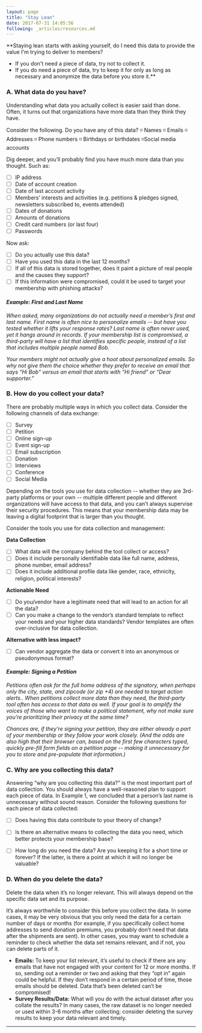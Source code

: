 ```yaml
---
layout: page
title: "Stay Lean"
date: 2017-07-31 14:05:56
following: _articles/resources.md
---
```

**Staying lean starts with asking yourself, do I need this data to provide the value I'm trying to deliver to members?
* If you don't need a piece of data, try not to collect it.
* If you do need a piece of data, try to keep it for only as long as necessary and anonymize the data before you store it.**

### A. What data do you have?
Understanding what data you actually collect is easier said than done.  Often, it turns out that organizations have more data than they think they have. 

Consider the following. Do you have any of this data?
 :white_medium_small_square: Names
 :white_medium_small_square: Emails
 :white_medium_small_square: Addresses
 :white_medium_small_square: Phone numbers
 :white_medium_small_square: Birthdays or birthdates
 :white_medium_small_square:Social media accounts

Dig deeper, and you’ll probably find you have much more data than you thought. Such as:
- [ ] IP address
- [ ] Date of account creation
- [ ] Date of last account activity
- [ ] Members’ interests and activities (e.g. petitions & pledges signed, newsletters subscribed to, events attended)
- [ ] Dates of donations
- [ ] Amounts of donations
- [ ] Credit card numbers (or last four)
- [ ] Passwords

Now ask:
- [ ] Do you actually use this data? 
- [ ] Have you used this data in the last 12 months? 
- [ ] If all of this data is stored together, does it paint a picture of real people and the causes they support? 
- [ ] If this information were compromised, could it be used to target your membership with phishing attacks? 

#### _Example: First and Last Name_
_When asked, many organizations do not actually need a member’s first and last name.  First name is often nice to personalize emails -- but have you tested whether it lifts your response rates? Last name is often never used, yet it hangs around in records.  If your membership list is compromised, a third-party will have a list that identifies specific people, instead of a list that includes multiple people named Bob._

_Your members might not actually give a hoot about personalized emails.  So why not give them the choice whether they prefer to receive an email that says “Hi Bob” versus an email that starts with “Hi friend” or “Dear supporter.”_

### B. How do you collect your data?

There are probably multiple ways in which you collect data. Consider the following channels of data exchange:
- [ ] Survey
- [ ] Petition
- [ ] Online sign-up
- [ ] Event sign-up
- [ ] Email subscription
- [ ] Donation  
- [ ] Interviews
- [ ] Conference 
- [ ] Social Media 

Depending on the tools you use for data collection -- whether they are 3rd-party platforms or your own -- multiple different people and different organizations will have access to that data, and you can’t always supervise their security procedures. This means that your membership data may be leaving a digital footprint that is larger than you thought.  

Consider the tools you use for data collection and management:

**Data Collection**
- [ ] What data will the company behind the tool collect or access?
- [ ] Does it include personally identifiable data like full name, address, phone number, email address?
- [ ] Does it include additional profile data like gender, race, ethnicity, religion, political interests?

**Actionable Need**
- [ ] Do you/vendor have a legitimate need that will lead to an action for all the data? 
- [ ] Can you make a change to the vendor’s standard template to reflect your needs and your higher data standards? Vendor templates are often over-inclusive for data collection.
    
**Alternative with less impact?**
- [ ] Can vendor aggregate the data or convert it into an anonymous or pseudonymous format?


#### _Example: Signing a Petition_ 
_Petitions often ask for the full home address of the signatory, when perhaps only the city, state, and zipcode (or zip +4) are needed to target action alerts.. When petitions collect more data than they need, the third-party tool often has access to that data as well. If your goal is to amplify the voices of those who want to make a political statement, why not make sure you’re prioritizing their privacy at the same time?_ 

_Chances are, if they’re signing your petition, they are either already a part of your membership or they follow your work closely. (And the odds are also high that their browser can, based on the first few characters typed, quickly pre-fill form fields on a petition page -- making it unnecessary for you to store and pre-populate that information.)_ 

### C. Why are you collecting this data?
Answering “why are you collecting this data?” is the most important part of data collection. You should always have a well-reasoned plan to support each piece of data. In Example 1, we concluded that a person’s last name is unnecessary without sound reason.  Consider the following questions for each piece of data collected:
- [ ] Does having this data contribute to your theory of change?
- [ ] Is there an alternative means to collecting the data you need, which better protects your membership base?
- [ ] How long do you need the data? Are you keeping it for a short time or forever? If the latter, is there a point at which it will no longer be valuable?


### D. When do you delete the data?
Delete the data when it’s no longer relevant.  This will always depend on the specific data set and its purpose.  

It’s always worthwhile to consider this before you collect the data.  In some cases, it may be very obvious that you only need the data for a certain number of days or months (for example, if you specifically collect home addresses to send donation premiums, you probably don’t need that data after the shipments are sent).  In other cases, you may want to schedule a reminder to check whether the data set remains relevant, and if not, you can delete parts of it. 
* **Emails:** To keep your list relevant, it’s useful to check if there are any emails that have not engaged with your content for 12 or more months. If so, sending out a reminder or two and asking that they “opt in” again could be helpful. If they don’t respond in a certain period of time, those emails should be deleted. Data that’s been deleted can’t be compromised!
* **Survey Results/Data:** What will you do with the actual dataset after you collate the results? In many cases, the raw dataset is no longer needed or used within 3-6 months after collecting; consider deleting the survey results to keep your data relevant and timely.

---
